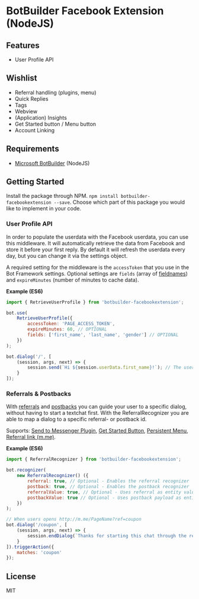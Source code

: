 # BotBuilder Facebook Extension (NodeJS)

## Features
* User Profile API

## Wishlist
* Referral handling (plugins, menu)
* Quick Replies
* Tags
* Webview
* (Application) Insights
* Get Started button / Menu button
* Account Linking

## Requirements
* [Microsoft BotBuilder](https://github.com/Microsoft/BotBuilder) (NodeJS)

## Getting Started
Install the package through NPM. `npm install botbuilder-facebookextension --save`. Choose which part of this package you would like to implement in your code.

### User Profile API 
In order to populate the userdata with the Facebook userdata, you can use this middleware. It will automatically retrieve the data from Facebook and store it before your first reply. By default it will refresh the userdata every day, but you can change it via the settings object.

A required setting for the middleware is the `accessToken` that you use in the Bot Framework settings. Optional settings are `fields` (array of [fieldnames](https://developers.facebook.com/docs/messenger-platform/user-profile)) and `expireMinutes` (number of minutes to cache data).

**Example (ES6)**
```javascript
import { RetrieveUserProfile } from 'botbuilder-facebookextension';

bot.use(
    RetrieveUserProfile({
        accessToken: 'PAGE_ACCESS_TOKEN',
        expireMinutes: 60, // OPTIONAL
        fields: ['first_name', 'last_name', 'gender'] // OPTIONAL
    })
);

bot.dialog('/', [
    (session, args, next) => {
        session.send(`Hi ${session.userData.first_name}!`); // The userData is prepopulated by the Middleware
    }
]);
```

### Referrals & Postbacks
With [referrals](https://developers.facebook.com/docs/messenger-platform/webhook-reference/referral) and [postbacks](https://developers.facebook.com/docs/messenger-platform/webhook-reference/postback) you can guide your user to a specific dialog, without having to start a textchat first. With the ReferralRecognizer you are able to map a dialog to a specific referral- or postback id. 

Supports: [Send to Messenger Plugin](https://developers.facebook.com/docs/messenger-platform/plugin-reference/send-to-messenger), [Get Started Button](https://developers.facebook.com/docs/messenger-platform/messenger-profile/get-started-button), [Persistent Menu](https://developers.facebook.com/docs/messenger-platform/messenger-profile/persistent-menu), [Referral link (m.me)](https://developers.facebook.com/docs/messenger-platform/webhook-reference/referral).

**Example (ES6)**
```javascript
import { ReferralRecognizer } from 'botbuilder-facebookextension';

bot.recognizer(
    new ReferralRecognizer() ({
        referral: true, // Optional - Enables the referral recognizer
        postback: true, // Optional - Enables the postback recognizer
        referralValue: true, // Optional - Uses referral as entity value
        postbackValue: true // Optional - Uses postback payload as entity value
    })
);

// When users opens http://m.me/PageName?ref=coupon
bot.dialog('/coupon', [
    (session, args, next) => {
        session.endDialog(`Thanks for starting this chat through the referral link!`)
    }
]).triggerAction({
    matches: 'coupon'
});
```

## License
MIT